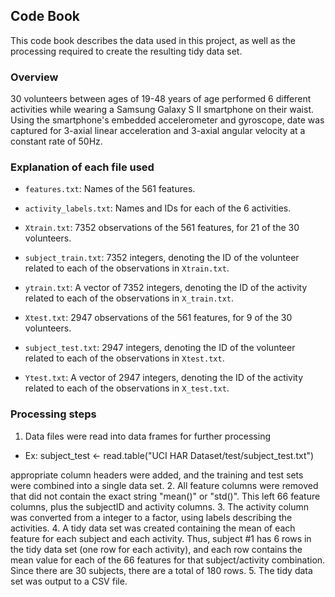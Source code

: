 ## Code Book

This code book describes the data used in this project, as well as the processing required to create the resulting tidy data set.

### Overview

30 volunteers between ages of 19-48 years of age performed 6 different activities while wearing a Samsung Galaxy S II smartphone on their waist. Using the smartphone's embedded accelerometer and gyroscope, date was captured for 3-axial linear acceleration and 3-axial angular velocity at a constant rate of 50Hz.

### Explanation of each file used

* `features.txt`: Names of the 561 features.
* `activity_labels.txt`: Names and IDs for each of the 6 activities.

* `Xtrain.txt`: 7352 observations of the 561 features, for 21 of the 30 volunteers.
* `subject_train.txt`: 7352 integers, denoting the ID of the volunteer related to each of the observations in `Xtrain.txt`.
* `ytrain.txt`: A vector of 7352 integers, denoting the ID of the activity related to each of the observations in `X_train.txt`.
* `Xtest.txt`: 2947 observations of the 561 features, for 9 of the 30 volunteers.
* `subject_test.txt`: 2947 integers, denoting the ID of the volunteer related to each of the observations in `Xtest.txt`.
* `Ytest.txt`: A vector of 2947 integers, denoting the ID of the activity related to each of the observations in `X_test.txt`.


### Processing steps

1. Data files were read into data frames for further processing
* Ex: subject_test <- read.table("UCI HAR Dataset/test/subject_test.txt")

appropriate column headers were added, and the training and test sets were combined into a single data set.
2. All feature columns were removed that did not contain the exact string "mean()" or "std()". This left 66 feature columns, plus the subjectID and activity columns.
3. The activity column was converted from a integer to a factor, using labels describing the activities.
4. A tidy data set was created containing the mean of each feature for each subject and each activity. Thus, subject #1 has 6 rows in the tidy data set (one row for each activity), and each row contains the mean value for each of the 66 features for that subject/activity combination. Since there are 30 subjects, there are a total of 180 rows.
5. The tidy data set was output to a CSV file.